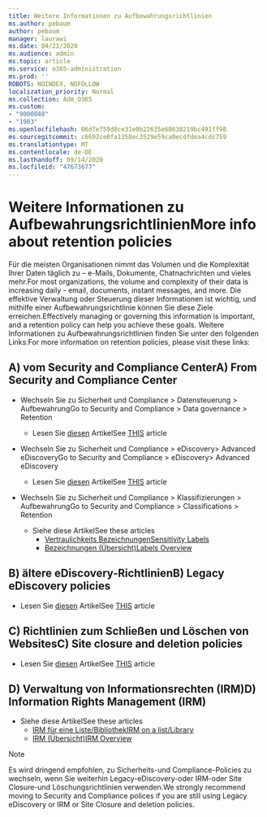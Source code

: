 ```yaml
---
title: Weitere Informationen zu Aufbewahrungsrichtlinien
ms.author: pebaum
author: pebaum
manager: laurawi
ms.date: 04/21/2020
ms.audience: admin
ms.topic: article
ms.service: o365-administration
ms.prod: ''
ROBOTS: NOINDEX, NOFOLLOW
localization_priority: Normal
ms.collection: Adm_O365
ms.custom:
- "9000048"
- "1983"
ms.openlocfilehash: 06d7ef59d8ce31e0b22635e68638219bc491ff98
ms.sourcegitcommit: c6692ce0fa1358ec3529e59ca0ecdfdea4cdc759
ms.translationtype: MT
ms.contentlocale: de-DE
ms.lasthandoff: 09/14/2020
ms.locfileid: "47673677"
---
```

# <a name="more-info-about-retention-policies"></a><span data-ttu-id="44b25-102">Weitere Informationen zu Aufbewahrungsrichtlinien</span><span class="sxs-lookup"><span data-stu-id="44b25-102">More info about retention policies</span></span>

<span data-ttu-id="44b25-103">Für die meisten Organisationen nimmt das Volumen und die Komplexität Ihrer Daten täglich zu – e-Mails, Dokumente, Chatnachrichten und vieles mehr.</span><span class="sxs-lookup"><span data-stu-id="44b25-103">For most organizations, the volume and complexity of their data is increasing daily - email, documents, instant messages, and more.</span></span> <span data-ttu-id="44b25-104">Die effektive Verwaltung oder Steuerung dieser Informationen ist wichtig, und mithilfe einer Aufbewahrungsrichtlinie können Sie diese Ziele erreichen.</span><span class="sxs-lookup"><span data-stu-id="44b25-104">Effectively managing or governing this information is important, and a retention policy can help you achieve these goals.</span></span> <span data-ttu-id="44b25-105">Weitere Informationen zu Aufbewahrungsrichtlinien finden Sie unter den folgenden Links:</span><span class="sxs-lookup"><span data-stu-id="44b25-105">For more information on retention policies, please visit these links:</span></span>

## <a name="a-from-security-and-compliance-center"></a><span data-ttu-id="44b25-106">A) vom Security and Compliance Center</span><span class="sxs-lookup"><span data-stu-id="44b25-106">A) From Security and Compliance Center</span></span>

- <span data-ttu-id="44b25-107">Wechseln Sie zu Sicherheit und Compliance > Datensteuerung > Aufbewahrung</span><span class="sxs-lookup"><span data-stu-id="44b25-107">Go to Security and Compliance > Data governance > Retention</span></span>
  - <span data-ttu-id="44b25-108">Lesen Sie [diesen](https://docs.microsoft.com/microsoft-365/compliance/retention-policies) Artikel</span><span class="sxs-lookup"><span data-stu-id="44b25-108">See [THIS](https://docs.microsoft.com/microsoft-365/compliance/retention-policies) article</span></span>

- <span data-ttu-id="44b25-109">Wechseln Sie zu Sicherheit und Compliance > eDiscovery> Advanced eDiscovery</span><span class="sxs-lookup"><span data-stu-id="44b25-109">Go to Security and Compliance > eDiscovery> Advanced eDiscovery</span></span> 
  - <span data-ttu-id="44b25-110">Lesen Sie [diesen](https://docs.microsoft.com/microsoft-365/compliance/ediscovery-cases) Artikel</span><span class="sxs-lookup"><span data-stu-id="44b25-110">See [THIS](https://docs.microsoft.com/microsoft-365/compliance/ediscovery-cases) article</span></span>

- <span data-ttu-id="44b25-111">Wechseln Sie zu Sicherheit und Compliance > Klassifizierungen > Aufbewahrung</span><span class="sxs-lookup"><span data-stu-id="44b25-111">Go to Security and Compliance > Classifications > Retention</span></span>
  - <span data-ttu-id="44b25-112">Siehe diese Artikel</span><span class="sxs-lookup"><span data-stu-id="44b25-112">See these articles</span></span>
    - [<span data-ttu-id="44b25-113">Vertraulichkeits Bezeichnungen</span><span class="sxs-lookup"><span data-stu-id="44b25-113">Sensitivity Labels</span></span>](https://docs.microsoft.com/microsoft-365/compliance/sensitivity-labels)
    - [<span data-ttu-id="44b25-114">Bezeichnungen (Übersicht)</span><span class="sxs-lookup"><span data-stu-id="44b25-114">Labels Overview</span></span>](https://docs.microsoft.com/microsoft-365/compliance/labels)

## <a name="b-legacy-ediscovery-policies"></a><span data-ttu-id="44b25-115">B) ältere eDiscovery-Richtlinien</span><span class="sxs-lookup"><span data-stu-id="44b25-115">B) Legacy eDiscovery policies</span></span>

- <span data-ttu-id="44b25-116">Lesen Sie [diesen](https://support.office.com/article/Set-up-an-eDiscovery-Center-in-SharePoint-Online-A18F8975-AA7F-43B4-A7D6-001D14744D8E) Artikel</span><span class="sxs-lookup"><span data-stu-id="44b25-116">See [THIS](https://support.office.com/article/Set-up-an-eDiscovery-Center-in-SharePoint-Online-A18F8975-AA7F-43B4-A7D6-001D14744D8E) article</span></span>

## <a name="c-site-closure-and-deletion-policies"></a><span data-ttu-id="44b25-117">C) Richtlinien zum Schließen und Löschen von Websites</span><span class="sxs-lookup"><span data-stu-id="44b25-117">C) Site closure and deletion policies</span></span>

- <span data-ttu-id="44b25-118">Lesen Sie [diesen](https://support.office.com/article/Use-policies-for-site-closure-and-deletion-A8280D82-27FD-48C5-9ADF-8A5431208BA5) Artikel</span><span class="sxs-lookup"><span data-stu-id="44b25-118">See [THIS](https://support.office.com/article/Use-policies-for-site-closure-and-deletion-A8280D82-27FD-48C5-9ADF-8A5431208BA5) article</span></span>  

## <a name="d-information-rights-management-irm"></a><span data-ttu-id="44b25-119">D) Verwaltung von Informationsrechten (IRM)</span><span class="sxs-lookup"><span data-stu-id="44b25-119">D) Information Rights Management (IRM)</span></span>

- <span data-ttu-id="44b25-120">Siehe diese Artikel</span><span class="sxs-lookup"><span data-stu-id="44b25-120">See these articles</span></span>
  - [<span data-ttu-id="44b25-121">IRM für eine Liste/Bibliothek</span><span class="sxs-lookup"><span data-stu-id="44b25-121">IRM on a list/Library</span></span>](https://support.office.com/article/apply-information-rights-management-to-a-list-or-library-3bdb5c4e-94fc-4741-b02f-4e7cc3c54aa1)
  - [<span data-ttu-id="44b25-122">IRM (Übersicht)</span><span class="sxs-lookup"><span data-stu-id="44b25-122">IRM Overview</span></span>](https://support.office.com/article/create-and-apply-information-management-policies-eb501fe9-2ef6-4150-945a-65a6451ee9e9)

> [!Note]
> <span data-ttu-id="44b25-123">Es wird dringend empfohlen, zu Sicherheits-und Compliance-Policies zu wechseln, wenn Sie weiterhin Legacy-eDiscovery-oder IRM-oder Site Closure-und Löschungsrichtlinien verwenden.</span><span class="sxs-lookup"><span data-stu-id="44b25-123">We strongly recommend moving to Security and Compliance polices if you are still using Legacy eDiscovery or IRM or Site Closure and deletion policies.</span></span>
